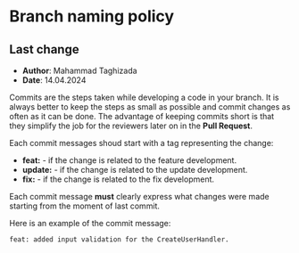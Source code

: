 # Branch naming policy

## Last change

- **Author**: Mahammad Taghizada
- **Date**: 14.04.2024

Commits are the steps taken while developing a code in your branch. It is always better to keep the steps as small as possible and commit changes as often as it can be done. The advantage of keeping commits short is that they simplify the job for the reviewers later on in the **Pull Request**.

Each commit messages shoud start with a tag representing the change:

- **feat:** - if the change is related to the feature development.
- **update:** - if the change is related to the update development.
- **fix:** - if the change is related to the fix development.

Each commit message **must** clearly express what changes were made starting from the moment of last commit.

Here is an example of the commit message:

`feat: added input validation for the CreateUserHandler.`
